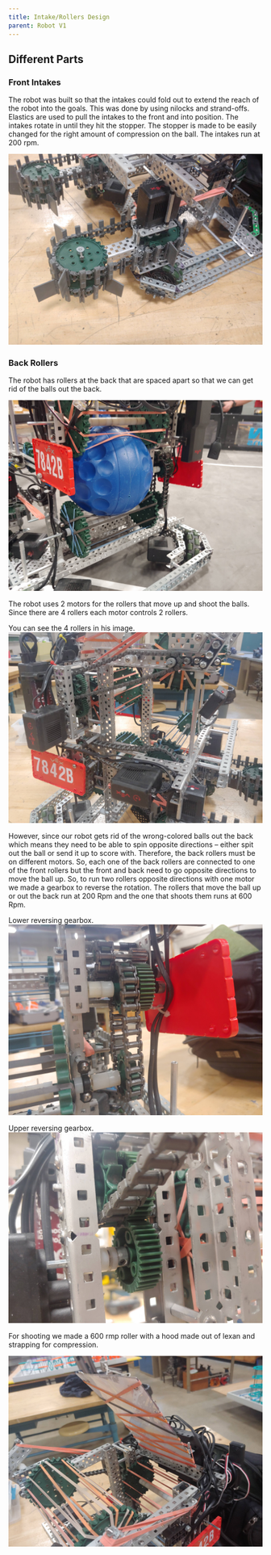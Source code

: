 ```yaml
---
title: Intake/Rollers Design
parent: Robot V1
---
```




## Different Parts

### Front Intakes
The robot was built so that the intakes could fold out to extend the reach of the robot into the goals. This was done by using nilocks and strand-offs. Elastics are used to pull the intakes to the front and into position. The intakes rotate in until they hit the stopper. The stopper is made to be easily changed for the right amount of compression on the ball. The intakes run at 200 rpm. 

![](images/20210303_154849.jpg)

### Back Rollers

The robot has rollers at the back that are spaced apart so that we can get rid of the balls out the back. 

![](images/20210303_164853.jpg)
 
The robot uses 2 motors for the rollers that move up and shoot the balls. Since there are 4 rollers each motor controls 2 rollers.

You can see the 4 rollers in his image.
![](images/20210303_154912_HDR.jpg)

  However, since our robot gets rid of the wrong-colored balls out the back which means they need to be able to spin opposite directions – either spit out the ball or send it up to score with.  Therefore, the back rollers must be on different motors. So, each one of the back rollers are connected to one of the front rollers but the front and back need to go opposite directions to move the ball up. So, to run two rollers opposite directions with one motor we made a gearbox to reverse the rotation. The rollers that move the ball up or out the back run at 200 Rpm and the one that shoots them runs at 600 Rpm. 

  Lower reversing gearbox.
  ![](images/20210303_155011_HDR.jpg)

  Upper reversing gearbox.
  ![](images/20210303_154943_HDR.jpg)

For shooting we made a 600 rmp roller with a hood made out of lexan and strapping for compression.

 ![](images/20210303_154845_HDR.jpg)